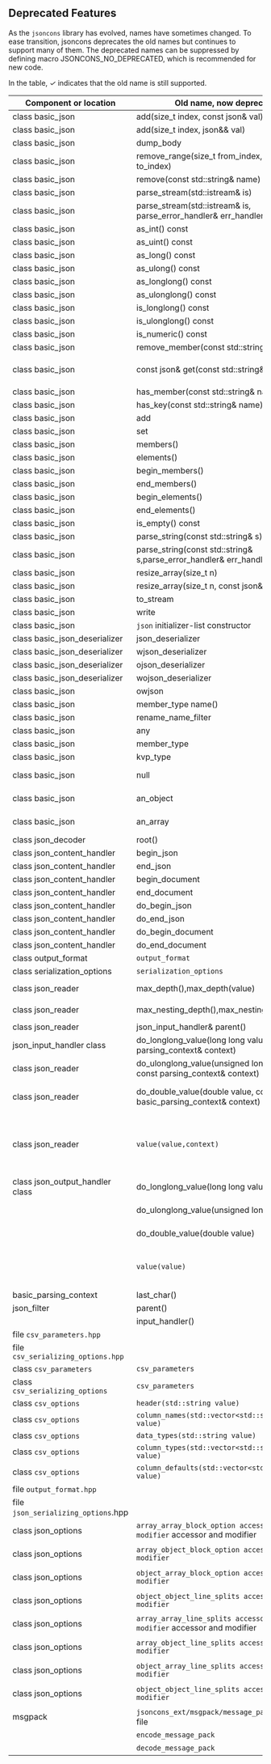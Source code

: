 ## Deprecated Features

As the `jsoncons` library has evolved, names have sometimes changed. To ease transition, jsoncons deprecates the old names but continues to support many of them. The deprecated names can be suppressed by defining macro JSONCONS_NO_DEPRECATED, which is recommended for new code.

In the table, <em>&#x2713;</em> indicates that the old name is still supported.

Component or location|Old name, now deprecated|<em>&#x2713;</em>|New name
--------|-----------|--------------|------------------------
class basic_json|add(size_t index, const json& val)|<em>&#x2713;</em>|`insert(array_iterator pos, const json& val)`
class basic_json|add(size_t index, json&& val)|<em>&#x2713;</em>|`insert(array_iterator pos, json&& val)`
class basic_json|dump_body|<em>&#x2713;</em>|`dump`
class basic_json|remove_range(size_t from_index, size_t to_index)|<em>&#x2713;</em>|`erase(array_iterator first, array_iterator last)`
class basic_json|remove(const std::string& name)|<em>&#x2713;</em>|`erase(const string_view_type& name)`
class basic_json|parse_stream(std::istream& is)|<em>&#x2713;</em>|`parse(std::istream& is)`
class basic_json|parse_stream(std::istream& is, parse_error_handler& err_handler)|<em>&#x2713;</em>|`parse(std::istream& is, parse_error_handler& err_handler)`
class basic_json|as_int() const|<em>&#x2713;</em>|`as<int>`
class basic_json|as_uint() const|<em>&#x2713;</em>|`as<unsigned int>`
class basic_json|as_long() const|<em>&#x2713;</em>|`as<long>`
class basic_json|as_ulong() const|<em>&#x2713;</em>|`as<unsigned long>`
class basic_json|as_longlong() const|<em>&#x2713;</em>|`as<long long>`
class basic_json|as_ulonglong() const|<em>&#x2713;</em>|`as<unsigned long long>`
class basic_json|is_longlong() const|<em>&#x2713;</em>|is<long long>()
class basic_json|is_ulonglong() const|<em>&#x2713;</em>|is<unsigned long long>()
class basic_json|is_numeric() const|<em>&#x2713;</em>|`is_number()`
class basic_json|remove_member(const std::string& name)|<em>&#x2713;</em>|erase(const string_view_type& name)
class basic_json|const json& get(const std::string& name) const|<em>&#x2713;</em>|Use const json get(const std::string& name, T default_val) const with default `json::null_type()`
class basic_json|has_member(const std::string& name) const|<em>&#x2713;</em>|Use `contains(const string_view_type& name)`
class basic_json|has_key(const std::string& name) const|<em>&#x2713;</em>|Use `contains(const string_view_type& name)`
class basic_json|add|<em>&#x2713;</em>|`push_back`
class basic_json|set|<em>&#x2713;</em>|`insert_or_assign`
class basic_json|members()|<em>&#x2713;</em>|object_range()
class basic_json|elements()|<em>&#x2713;</em>|array_range()
class basic_json|begin_members()|<em>&#x2713;</em>|Use object_range().begin()
class basic_json|end_members()|<em>&#x2713;</em>|Use object_range().end()
class basic_json|begin_elements()|<em>&#x2713;</em>|Use array_range().begin()
class basic_json|end_elements()|<em>&#x2713;</em>|Use array_range().end()
class basic_json|is_empty() const|<em>&#x2713;</em>|`empty()`
class basic_json|parse_string(const std::string& s)|<em>&#x2713;</em>|parse(const std::string& s)
class basic_json|parse_string(const std::string& s,parse_error_handler& err_handler)|<em>&#x2713;</em>|Use parse(const std::string& s,parse_error_handler& err_handler)
class basic_json|resize_array(size_t n)|<em>&#x2713;</em>|resize(size_t n)
class basic_json|resize_array(size_t n, const json& val)|<em>&#x2713;</em>|resize(size_t n, const json& val)
class basic_json|to_stream|<em>&#x2713;</em>|Use dump
class basic_json|write|<em>&#x2713;</em>|Use dump
class basic_json|`json` initializer-list constructor||Construct from `json::array` with initializer-list
class basic_json_deserializer|json_deserializer|<em>&#x2713;</em>|Use json_decoder<json>`
class basic_json_deserializer|wjson_deserializer|<em>&#x2713;</em>|Use `json_decoder<wjson>`
class basic_json_deserializer|ojson_deserializer|<em>&#x2713;</em>|Use `json_decoder<ojson>`
class basic_json_deserializer|wojson_deserializer|<em>&#x2713;</em>|Use `json_decoder<wojson>`
class basic_json|owjson|<em>&#x2713;</em>|wojson`
class basic_json|member_type name()|<em>&#x2713;</em>|key()
class basic_json|rename_name_filter|<em>&#x2713;</em>|rename_object_member_filter`
class basic_json|any||removed
class basic_json|member_type|<em>&#x2713;</em>|key_value_pair_type
class basic_json|kvp_type|<em>&#x2713;</em>|key_value_pair_type
class basic_json|null||Constant removed. Use static member function `json::null()`
class basic_json|an_object||Constant removed. Use the default constructor `json()` instead.
class basic_json|an_array||Constant removed. Use assignment to `json::array()` or `json::make_array()` instead.
class json_decoder|root()|<em>&#x2713;</em>|get_result()
class json_content_handler|begin_json|<em>&#x2713;</em>|Removed
class json_content_handler|end_json|<em>&#x2713;</em>|`flush`
class json_content_handler|begin_document|<em>&#x2713;</em>|Removed
class json_content_handler|end_document|<em>&#x2713;</em>|`flush`
class json_content_handler|do_begin_json||Remove
class json_content_handler|do_end_json||Remove
class json_content_handler|do_begin_document||Remove
class json_content_handler|do_end_document||Remove
class output_format|`output_format`|<em>&#x2713;</em>|`json_serializing_options`
class serialization_options|`serialization_options`|<em>&#x2713;</em>|Use `json_serializing_options`
class json_reader|max_depth(),max_depth(value)|<em>&#x2713;</em>|Use `json_serializing_options::max_nesting_depth`
class json_reader|max_nesting_depth(),max_nesting_depth(value)|<em>&#x2713;</em>|Use `json_serializing_options::max_nesting_depth`
class json_reader|json_input_handler& parent()|<em>&#x2713;</em>|Use json_input_handler& input_handler()
json_input_handler class|do_longlong_value(long long value, const parsing_context& context)||Override do_integer_value(int64_t value, const parsing_context& context)
class json_reader|do_ulonglong_value(unsigned long long value, const parsing_context& context)||Removed, override do_uinteger_value(uint64_t value, const parsing_context& context)
class json_reader|do_double_value(double value, const basic_parsing_context<CharT>& context)||Removed, override do_double_value(double value, uint8_t precision, const basic_parsing_context<CharT>& context)
class json_reader|`value(value,context)`|&#160;|Use `string_value(value,context)`, `integer_value(value,context)`, `uinteger_value(value,context)`, `double_value(value,precision,context)`, `bool_value(value,context)`, `null_value(context)`
class json_output_handler class|do_longlong_value(long long value)||Removed, override do_integer_value(int64_t value)
&#160;|do_ulonglong_value(unsigned long long value)||Removed, override do_uinteger_value(uint64_t value)
&#160;|do_double_value(double value)||Removed, override do_double_value(double value, uint8_t precision)
&#160;|`value(value)`|<em>&#x2713;</em>|Use `string_value(value)`, `integer_value(value)`, `uinteger_value(value)`, `double_value(value,precision=0)`, `bool_value(value)`, `null_value(context)`
basic_parsing_context|last_char()|<em>&#x2713;</em>|Use current_char()
json_filter|parent()|<em>&#x2713;</em>|Use downstream_handler()
&#160;|input_handler()|<em>&#x2713;</em>|Use downstream_handler()
file `csv_parameters.hpp`|&#160;||Use `csv_options.hpp`
file `csv_serializing_options.hpp`|&#160;||Use `csv_serializing_options.hpp`
class `csv_parameters`|`csv_parameters`|&#160;|Use `csv_serializing_options`
class `csv_serializing_options`|`csv_parameters`|&#160;|Use `csv_options`
class `csv_options`|`header(std::string value)`|&#160;|Use `column_names(const std::string& value)`
class `csv_options`|`column_names(std::vector<std::string>> value)`|<em>&#x2713;</em>|Use `column_names(const std::string& value)`
class `csv_options`|`data_types(std::string value)`||Use `column_types(const std::string& value)`
class `csv_options`|`column_types(std::vector<std::string>> value)`|<em>&#x2713;</em>|Use `column_types(const std::string& value)`
class `csv_options`|`column_defaults(std::vector<std::string>> value)`|<em>&#x2713;</em>|Use `column_defaults(const std::string& value)`
file `output_format.hpp`|&#160;|&#160;|Use `json_serializing_options.hpp`
file `json_serializing_options`.hpp|&#160;|&#160;|Use `json_options.hpp`
class json_options|`array_array_block_option accessor and modifier` accessor and modifier|&#160;|Use `array_array_line_splits` accessor and modifier
class json_options|`array_object_block_option accessor and modifier`|&#160;|Use `array_object_line_splits` accessor and modifier
class json_options|`object_array_block_option accessor and modifier`|&#160;|Use `object_array_line_splits` accessor and modifier
class json_options|`object_object_line_splits accessor and modifier`|&#160;|Use `object_object_line_splits` accessor and modifier
class json_options|`array_array_line_splits accessor and modifier` accessor and modifier|<em>&#x2713;</em>|Use `array_array_line_splits` accessor and modifier
class json_options|`array_object_line_splits accessor and modifier`|<em>&#x2713;</em>|Use `array_object_line_splits` accessor and modifier
class json_options|`object_array_line_splits accessor and modifier`|<em>&#x2713;</em>|Use `object_array_line_splits` accessor and modifier
class json_options|`object_object_line_splits accessor and modifier`|<em>&#x2713;</em>|Use `object_object_line_splits` accessor and modifier
msgpack|`jsoncons_ext/msgpack/message_pack.hpp` header file|<em>&#x2713;</em>|Use `jsoncons_ext/msgpack/msgpack.hpp`
&#160;|`encode_message_pack`|<em>&#x2713;</em>|Use `encode_msgpack`
&#160;|`decode_message_pack`|<em>&#x2713;</em>|Use `decode_msgpack`

